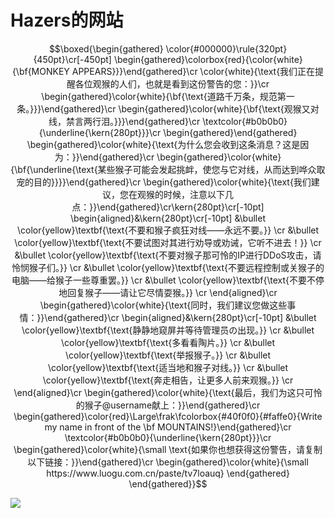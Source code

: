 # Hazers的网站

$$\boxed{\begin{gathered}
\color{#000000}\rule{320pt}{450pt}\cr[-450pt]
\begin{gathered}\colorbox{red}{\color{white}{\bf{MONKEY APPEARS}}}\end{gathered}\cr
\color{white}{\text{我们正在提醒各位观猴的人们，也就是看到这份警告的您：}}\cr
\begin{gathered}\color{white}{\bf{\text{道路千万条，规范第一条。}}}\end{gathered}\cr
\begin{gathered}\color{white}{\bf{\text{观猴又对线，禁言两行泪。}}}\end{gathered}\cr
\textcolor{#b0b0b0}{\underline{\kern{280pt}}}\cr
\begin{gathered}\end{gathered}
\begin{gathered}\color{white}{\text{为什么您会收到这条消息？这是因为：}}\end{gathered}\cr
\begin{gathered}\color{white}{\bf{\underline{\text{某些猴子可能会发起挑衅，使您与它对线，从而达到哗众取宠的目的}}}}\end{gathered}\cr
\begin{gathered}\color{white}{\text{我们建议，您在观猴的时候，注意以下几点：}}\end{gathered}\cr\kern{280pt}\cr[-10pt]
\begin{aligned}&\kern{280pt}\cr[-10pt]
&\bullet \color{yellow}\textbf{\text{不要和猴子疯狂对线——永远不要。}} \cr
&\bullet \color{yellow}\textbf{\text{不要试图对其进行劝导或劝诫，它听不进去！}} \cr
&\bullet \color{yellow}\textbf{\text{不要对猴子那可怜的IP进行DDoS攻击，请怜悯猴子们。}} \cr
&\bullet \color{yellow}\textbf{\text{不要远程控制或关猴子的电脑——给猴子一些尊重罢。}} \cr
&\bullet \color{yellow}\textbf{\text{不要不停地回复猴子——请让它尽情耍猴。}} \cr
\end{aligned}\cr
\begin{gathered}\color{white}{\text{同时，我们建议您做这些事情：}}\end{gathered}\cr
\begin{aligned}&\kern{280pt}\cr[-10pt]
&\bullet \color{yellow}\textbf{\text{静静地窥屏并等待管理员の出现。}} \cr
&\bullet \color{yellow}\textbf{\text{多看看陶片。}} \cr
&\bullet \color{yellow}\textbf{\text{举报猴子。}} \cr
&\bullet \color{yellow}\textbf{\text{适当地和猴子对线。}} \cr
&\bullet \color{yellow}\textbf{\text{奔走相告，让更多人前来观猴。}} \cr
\end{aligned}\cr
\begin{gathered}\color{white}{\text{最后，我们为这只可怜的猴子@username献上：}}\end{gathered}\cr
\begin{gathered}\color{red}\Large\frak\fcolorbox{#40f0f0}{#faffe0}{Write my name in front of the \bf MOUNTAINS!}\end{gathered}\cr
\textcolor{#b0b0b0}{\underline{\kern{280pt}}}\cr
\begin{gathered}\color{white}{\small \text{如果你也想获得这份警告，请复制以下链接：}}\end{gathered}\cr
\begin{gathered}\color{white}{\small https://www.luogu.com.cn/paste/tv7loauq}
\end{gathered}
\end{gathered}}$$

![](https://cdn.luogu.com.cn/upload/usericon/344543.png)
